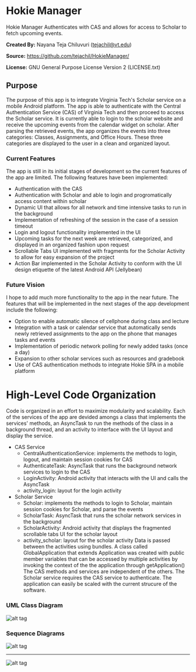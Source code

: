 # Hokie Manager

Hokie Manager Authenticates with CAS and allows for access to Scholar to fetch upcoming events.

**Created By:** Nayana Teja Chiluvuri (tejachil@vt.edu)

**Source:** https://github.com/tejachil/HokieManager/

**License:** GNU General Purpose License Version 2 (LICENSE.txt)

## Purpose
The purpose of this app is to integrate Virginia Tech's Scholar service on a mobile Android platform. The app is able to authenticate with the Central Authentication Service (CAS) of Virginia Tech and then proceed to access the Scholar service. It is currently able to login to the scholar website and receive the upcoming events from the calendar widget on scholar. After parsing the retrieved events, the app organizes the events into three categories: Classes, Assignments, and Office Hours. These three categories are displayed to the user in a clean and organized layout.

### Current Features
The app is still in its initial stages of development so the current features of the app are limited. The following features have been implemented:
* Authentication with the CAS
* Authentication with Scholar and able to login and progromatically access content within scholar
* Dynamic UI that allows for all network and time intensive tasks to run in the background
* Implementation of refreshing of the session in the case of a session timeout
* Login and logout functionality implemented in the UI
* Upcoming tasks for the next week are retrieved, categorized, and displayed in an organized fashion upon request
* Scrollable Tabs UI implemented with fragments for the Scholar Activity to allow for easy expansion of the project
* Action Bar implemented in the Scholar Activity to conform with the UI design etiquette of the latest Android API (Jellybean)

### Future Vision
I hope to add much more functionality to the app in the near future. The features that will be implemented in the next stages of the app development include the following:
* Option to enable automatic silence of cellphone during class and lecture
* Integration with a task or calendar service that automatically sends newly retrieved assignments to the app on the phone that manages tasks and events
* Implementation of periodic network polling for newly added tasks (once a day)
* Expansion to other scholar services such as resources and gradebook
* Use of CAS authentication methods to integrate Hokie SPA in a mobile platform

# High-Level Code Organization
Code is organized in an effort to maximize modularity and scalability. Each of the services of the app are devided amongs a class that implements the services' methods, an AsyncTask to run the methods of the class in a background thread, and an activity to interface with the UI layout and display the service.
* CAS Service
	- CentralAuthenticationService: implements the methods to login, logout, and maintain session cookies for CAS
	- AuthenticateTask: AsyncTask that runs the background network services to login to the CAS
	- LoginActivity: Android activity that interacts with the UI and calls the AsyncTask
	- activity_login: layout for the login activity
* Scholar Service
	- Scholar: implements the methods to login to Scholar, maintain session cookies for Scholar, and parse the events
	- ScholarTask: AsyncTask that runs the scholar network services in the background
	- ScholarActivity: Android activity that displays the fragmented scrollable tabs UI for the scholar layout
	- activity_scholar: layout for the scholar activity
Data is passed between the activities using bundles. A class called GlobalApplication that extends Application was created with public member variables that can be accessed by multiple activities by invoking the context of the the application through getApplication()
The CAS methods and services are independent of the others. The Scholar service requires the CAS service to authenticate. The application can easily be scaled with the current strucure of the software.

### UML Class Diagram
![alt tag](https://raw.github.com/tejachil/HokieManager/master/ClassDiagram.png)

### Sequence Diagrams
![alt tag](https://raw.github.com/tejachil/HokieManager/master/cas_sequence.png)
_____________________________________________________________________________
![alt tag](https://raw.github.com/tejachil/HokieManager/master/scholar_sequence.png)
